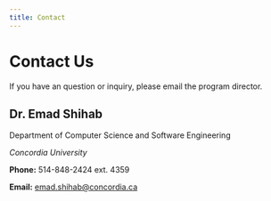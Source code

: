 ```yaml
---
title: Contact
---
```


# Contact Us

If you have an question or inquiry, please email the program director.

<h2>Dr. Emad Shihab</h2>
<div>Department of Computer Science and Software Engineering</div>

_Concordia University_

**Phone:** 514-848-2424 ext. 4359

**Email:** emad.shihab@concordia.ca
